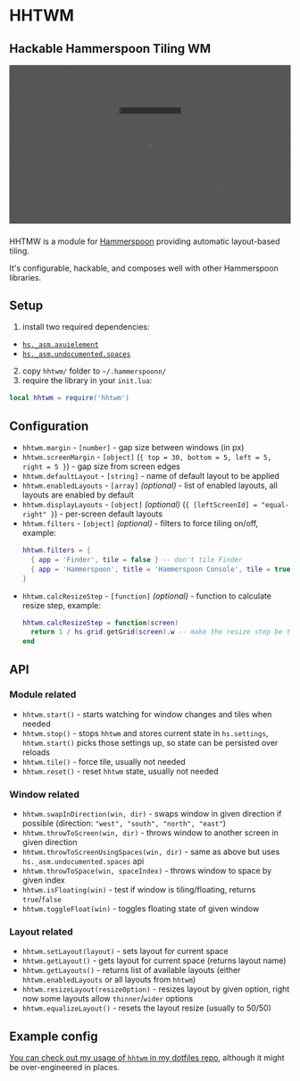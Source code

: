 # HHTWM
## Hackable Hammerspoon Tiling WM

<div style="text-align:center; margin-top: 10px; margin-bottom: 20px">
  <img src="assets/screencast.gif" />
</div>

HHTMW is a module for [Hammerspoon](http://www.hammerspoon.org) providing automatic layout-based tiling.

It's configurable, hackable, and composes well with other Hammerspoon libraries.

## Setup

1. install two required dependencies:
  - [`hs._asm.axuielement`](https://github.com/asmagill/hs._asm.axuielement)
  - [`hs._asm.undocumented.spaces`](https://github.com/asmagill/hs._asm.undocumented.spaces)
2. copy `hhtwm/` folder to `~/.hammerspoonn/`
3. require the library in your `init.lua`:
  ```lua
  local hhtwm = require('hhtwm')
  ```

## Configuration

- `hhtwm.margin` - `[number]` - gap size between windows (in px)
- `hhtwm.screenMargin` - `[object]` (`{ top = 30, bottom = 5, left = 5, right = 5 }`) - gap size from screen edges
- `hhtwm.defaultLayout` - `[string]` - name of default layout to be applied
- `hhtwm.enabledLayouts` - `[array]` *(optional)* - list of enabled layouts, all layouts are enabled by default
- `hhtwm.displayLayouts` - `[object]` *(optional)* (`{ [leftScreenId] = "equal-right" }`) - per-screen default layouts
- `hhtwm.filters` - `[object]` *(optional)* - filters to force tiling on/off, example:
  ```lua
  hhtwm.filters = {
    { app = 'Finder', tile = false } -- don't tile Finder
    { app = 'Hammerspoon', title = 'Hammerspoon Console', tile = true } -- force tile Hammerspoon Console
  }
  ```
- `hhtwm.calcResizeStep` - `[function]` *(optional)* - function to calculate resize step, example:
  ```lua
  hhtwm.calcResizeStep = function(screen)
    return 1 / hs.grid.getGrid(screen).w -- make the resize step be the same as hs.grid size for given screen
  end
  ```

## API

### Module related

- `hhtwm.start()` - starts watching for window changes and tiles when needed
- `hhtwm.stop()` - stops `hhtwm` and stores current state in `hs.settings`, `hhtwm.start()` picks those settings up, so state can be persisted over reloads
- `hhtwm.tile()` - force tile, usually not needed
- `hhtwm.reset()` - reset `hhtwm` state, usually not needed

### Window related

- `hhtwm.swapInDirection(win, dir)` - swaps window in given direction if possible (direction: `"west", "south", "north", "east"`)
- `hhtwm.throwToScreen(win, dir)` - throws window to another screen in given direction
- `hhtwm.throwToScreenUsingSpaces(win, dir)` - same as above but uses `hs._asm.undocumented.spaces` api
- `hhtwm.throwToSpace(win, spaceIndex)` - throws window to space by given index
- `hhtwm.isFloating(win)` - test if window is tiling/floating, returns `true`/`false`
- `hhtwm.toggleFloat(win)` - toggles floating state of given window

### Layout related

- `hhtwm.setLayout(layout)` - sets layout for current space
- `hhtwm.getLayout()` - gets layout for current space (returns layout name)
- `hhtwm.getLayouts()` - returns list of available layouts (either `hhtwm.enabledLayouts` or all layouts from `hhtwm`)
- `hhtwm.resizeLayout(resizeOption)` - resizes layout by given option, right now some layouts allow `thinner`/`wider` options
- `hhtwm.equalizeLayout()` - resets the layout resize (usually to 50/50)

## Example config

[You can check out my usage of `hhtwm` in my dotfiles repo](https://github.com/szymonkaliski/Dotfiles/tree/master/Dotfiles/hammerspoon), although it might be over-engineered in places.

